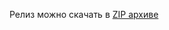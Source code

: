 Релиз можно скачать в [ZIP архиве](https://github.com/vicjeffi/STALCRAFT-Signals-Timer/blob/main/SC%20SignalHelper.zip)
